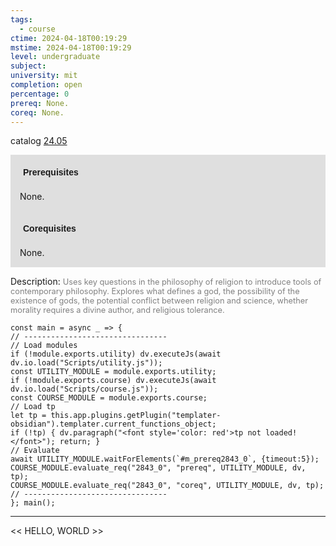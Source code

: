 ```yaml
---
tags:
  - course
ctime: 2024-04-18T00:19:29
mstime: 2024-04-18T00:19:29
level: undergraduate
subject: 
university: mit
completion: open
percentage: 0
prereq: None.
coreq: None.
---
```


catalog [24.05](http://student.mit.edu/catalog/m24a.html#24.05)

<span style="display: block; padding: 15px; background-color: rgb(100, 100, 100, 0.2);"><font id="m_prereq2843_0" style="display: block; font-family: Arial, sans-serif; font-weight: bold; padding: 5px">Prerequisites</font><br><span id="prereq2843_0">None.</span></span>
<span style="display: block; padding: 15px; background-color: rgb(100, 100, 100, 0.2);"><font id="m_coreq2843_0" style="display: block; font-family: Arial, sans-serif; font-weight: bold; padding: 5px">Corequisites</font><br><span id="coreq2843_0">None.</span></span>

<font style="">Description:</font>
<font style="color: grey; font-size: 0.8rem;">Uses key questions in the philosophy of religion to introduce tools of contemporary philosophy. Explores what defines a god, the possibility of the existence of gods, the potential conflict between religion and science, whether morality requires a divine author, and religious tolerance.</font>

```dataviewjs
const main = async _ => {
// --------------------------------
// Load modules
if (!module.exports.utility) dv.executeJs(await dv.io.load("Scripts/utility.js"));
const UTILITY_MODULE = module.exports.utility;
if (!module.exports.course) dv.executeJs(await dv.io.load("Scripts/course.js"));
const COURSE_MODULE = module.exports.course;
// Load tp
let tp = this.app.plugins.getPlugin("templater-obsidian").templater.current_functions_object;
if (!tp) { dv.paragraph("<font style='color: red'>tp not loaded!</font>"); return; }
// Evaluate
await UTILITY_MODULE.waitForElements(`#m_prereq2843_0`, {timeout:5});
COURSE_MODULE.evaluate_req("2843_0", "prereq", UTILITY_MODULE, dv, tp);
COURSE_MODULE.evaluate_req("2843_0", "coreq", UTILITY_MODULE, dv, tp);
// --------------------------------
}; main();
```

---

<< HELLO, WORLD >>
